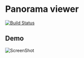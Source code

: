 # Panorama viewer

[![Build Status](https://travis-ci.org/ATetiukhin/panorama_viewer.svg?branch=master)](https://travis-ci.org/ATetiukhin/panorama_viewer)

## Demo
![ScreenShot](https://raw.github.com/ATetiukhin/panorama_viewer/master/doc/demo.png)
